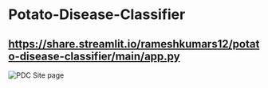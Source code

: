 # Potato-Disease-Classifier

## https://share.streamlit.io/rameshkumars12/potato-disease-classifier/main/app.py


![PDC Site page](https://user-images.githubusercontent.com/84787925/152668749-c936eab0-f6e0-4a87-a36b-007e772915bb.png)
